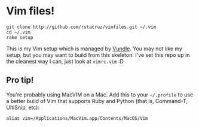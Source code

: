 Vim files!
==========

    git clone http://github.com/rstacruz/vimfiles.git ~/.vim
    cd ~/.vim
    rake setup

This is my Vim setup which is managed by [Vundle][vundle]. You may not like my setup,
but you may want to build from this skeleton. I've set this repo up in the 
cleanest way I can, just look at `vimrc.vim` :D

[vundle]: https://github.com/gmarik/vundle

Pro tip!
--------

You're probably using MacVIM on a Mac. Add this to your `~/.profile` to use a better
build of Vim that supports Ruby and Python (that is, Command-T, UltiSnip, etc):

    alias vim=/Applications/MacVim.app/Contents/MacOS/Vim
